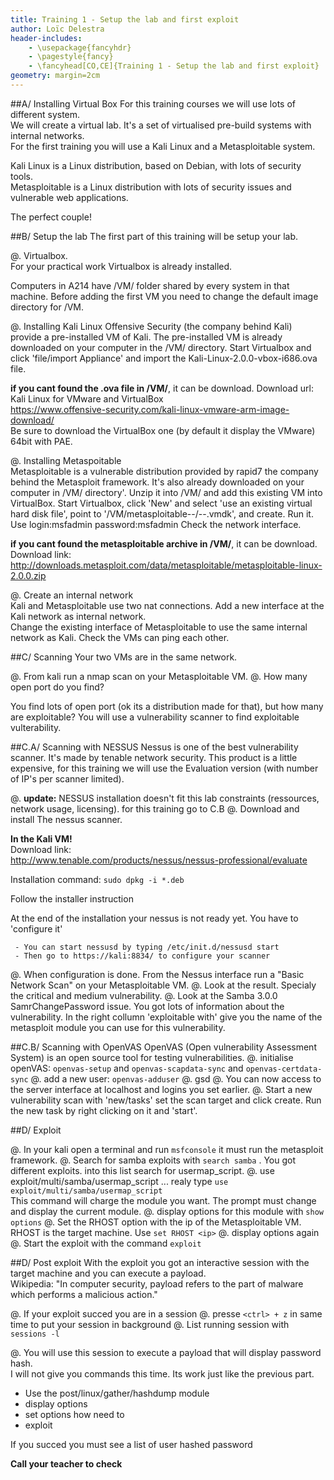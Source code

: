 ```yaml
---
title: Training 1 - Setup the lab and first exploit
author: Loïc Delestra
header-includes:
    - \usepackage{fancyhdr}
    - \pagestyle{fancy}
    - \fancyhead[CO,CE]{Training 1 - Setup the lab and first exploit}
geometry: margin=2cm
---
```


##A/ Installing Virtual Box
For this training courses we will use lots of different system.   
We will create a virtual lab. It's a set of virtualised pre-build systems with internal networks.   
For the first training you will use a Kali Linux and a Metasploitable system.   

Kali Linux is a Linux distribution, based on Debian, with lots of security tools.  
Metasploitable is a Linux distribution with lots of security issues and vulnerable web applications.   

The perfect couple!

##B/ Setup the lab
The first part of this training will be setup your lab.   

@. Virtualbox.   
For your practical work Virtualbox is already installed.

Computers in A214 have /VM/ folder shared by every system in that machine. Before adding the first VM you need to change the default image directory for /VM.

@. Installing Kali Linux
Offensive Security (the company behind Kali) provide a pre-installed VM of Kali.
The pre-installed VM is already downloaded on your computer in the /VM/ directory.
Start Virtualbox and click 'file/import Appliance' and import the Kali-Linux-2.0.0-vbox-i686.ova file.

**if you cant found the .ova file in /VM/**, it can be download.
Download url:   
Kali Linux for VMware and VirtualBox   
https://www.offensive-security.com/kali-linux-vmware-arm-image-download/   
Be sure to download the VirtualBox one (by default it display the VMware) 64bit with PAE.   

@. Installing Metaspoitable   
Metasploitable is a vulnerable distribution provided by rapid7 the company behind the Metasploit framework.
It's also already downloaded on your computer in /VM/ directory'.
Unzip it into /VM/ and add this existing VM into VirtualBox. 
Start Virtualbox, click 'New' and select 'use an existing virtual hard disk file', point to '/VM/metasploitable--/--.vmdk', and create.
Run it. Use login:msfadmin password:msfadmin
Check the network interface.

**if you cant found the metasploitable archive in /VM/**, it can be download.
Download link:
http://downloads.metasploit.com/data/metasploitable/metasploitable-linux-2.0.0.zip   


@. Create an internal network   
Kali and Metasploitable use two nat connections. Add a new interface at the Kali network as internal network.   
Change the existing interface of Metasploitable to use the same internal network as Kali.
Check the VMs can ping each other.


##C/ Scanning
Your two VMs are in the same network.

@. From kali run a nmap scan on your Metasploitable VM.
@. How many open port do you find?

You find lots of open port (ok its a distribution made for that), but how many are exploitable?
You will use a vulnerability scanner to find exploitable vulterability.

##C.A/ Scanning with NESSUS
Nessus is one of the best vulnerability scanner. It's made by tenable network security. This product is a little expensive, for this training we will use the Evaluation version (with number of IP's per scanner limited).   

@. **update:** NESSUS installation doesn't fit this lab constraints (ressources, network usage, licensing). for this training go to C.B
@. Download and install The nessus scanner.   

**In the Kali VM!**   
Download link:   
http://www.tenable.com/products/nessus/nessus-professional/evaluate   

Installation command: `sudo dpkg -i *.deb`   

Follow the installer instruction   

At the end of the installation your nessus is not ready yet. You have to 'configure it'

```
 - You can start nessusd by typing /etc/init.d/nessusd start
 - Then go to https://kali:8834/ to configure your scanner
```

@. When configuration is done. From the Nessus interface run a "Basic Network Scan" on your Metasploitable VM.
@. Look at the result. Specialy the critical and medium vulnerability. 
@. Look at the Samba 3.0.0 SamrChangePassword issue. You got lots of information about the vulnerability. In the right collumn 'exploitable with' give you the name of the metasploit module you can use for this vulnerability.

##C.B/ Scanning with OpenVAS
OpenVAS (Open vulnerability Assessment System) is an open source tool for testing vulnerabilities.
@. initialise openVAS: `openvas-setup` and `openvas-scapdata-sync` and `openvas-certdata-sync`
@. add a new user: `openvas-adduser`
@. gsd
@. You can now access to the server interface at localhost and logins you set earlier.
@. Start a new vulnerability scan with 'new/tasks' set the scan target and click create. Run the new task by right clicking on it and 'start'.

##D/ Exploit

@. In your kali open a terminal and run `msfconsole` it must run the metasploit framework.
@. Search for samba exploits with `search samba` . You got different exploits. into this list search for usermap_script.
@. use exploit/multi/samba/usermap_script  ... realy type `use exploit/multi/samba/usermap_script`   
This command will charge the module you want. The prompt must change and display the current module.
@. display options for this module with `show options`
@. Set the RHOST option with the ip of the Metasploitable VM. RHOST is the target machine. Use `set RHOST <ip>`
@. display options again
@. Start the exploit with the command `exploit`

##D/ Post exploit
With the exploit you got an interactive session with the target machine and you can execute a payload.   
Wikipedia: "In computer security, payload refers to the part of malware which performs a malicious action."


@. If your exploit succed you are in a session
@. presse `<ctrl> + z` in same time to put your session in background
@. List running session with `sessions -l`

@. You will use this session to execute a payload that will display password hash.   
I will not give you commands this time. Its work just like the previous part.
  - Use the post/linux/gather/hashdump module   
  - display options
  - set options how need to
  - exploit

If you succed you must see a list of user hashed password

**Call your teacher to check**




